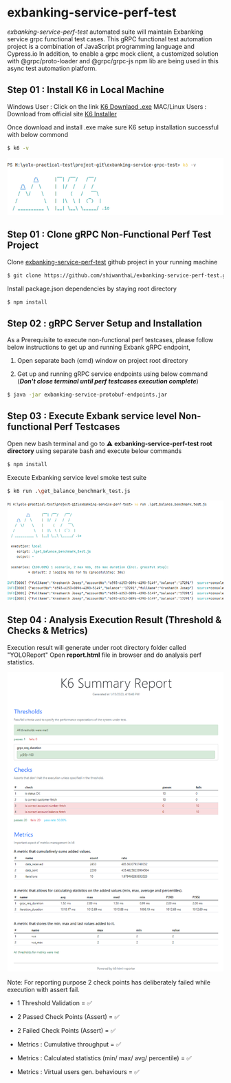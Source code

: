 # exbanking-service-perf-test
*exbanking-service-perf-test* automated suite will maintain Exbanking service grpc functional test cases. This gRPC functional test automation project is a combination of JavaScript programming language and Cypress.io In addition, to enable a grpc mock  client, a customized solution with @grpc/proto-loader and @grpc/grpc-js npm lib are being used in this async test automation platform.

## Step 01 : Install K6 in Local Machine
Windows User : Click on the link [K6 Downlaod .exe](https://dl.k6.io/msi/k6-latest-amd64.msi)
MAC/Linux Users : Download from official site [K6 Installer](https://k6.io/docs/get-started/installation/)

Once download and install .exe make sure K6 setup installation successful with below commond
```bash
$ k6 -v
```
![img.png](bin/k6.png)

## Step 01 : Clone gRPC Non-Functional Perf Test Project
Clone [exbanking-service-perf-test](https://github.com/shiwanthaL/exbanking-service-perf-test) github project in your running machine
```bash
$ git clone https://github.com/shiwanthaL/exbanking-service-perf-test.git
```
Install package.json dependencies by staying root directory
```bash
$ npm install
```
## Step 02 : gRPC Server Setup and Installation
As a Prerequisite to execute non-functional perf testcases, please follow below instructions to get up and running Exbank gRPC endpoint,

1. Open separate bach (cmd) window on project root directory

2. Get up and running gRPC service endpoints using below command (***Don't close terminal until perf testcases execution complete***)
```bash
$ java -jar exbanking-service-protobuf-endpoints.jar
```

## Step 03 : Execute Exbank service level Non-functional Perf Testcases

Open new bash terminal and go to :warning: **exbanking-service-perf-test root directory** using separate bash and execute below commands
```bash
$ npm install
```
Execute Exbanking service level smoke test suite
```bash
$ k6 run .\get_balance_benchmark_test.js
```
![img.png](bin/k6-execute.png)

## Step 04 : Analysis Execution Result (Threshold & Checks & Metrics)
Execution result will generate under root directory folder called "YOLOReport"
Open **report.html** file in browser and do analysis perf statistics.

![img.png](bin/k6-report.png)

Note: For reporting purpose 2 check points has deliberately failed while execution with assert fail.
- 1 Threshold Validation = :white_check_mark:
- 2 Passed Check Points (Assert) = :white_check_mark:
- 2 Failed Check Points (Assert) = :white_check_mark:

- Metrics : Cumulative throughput = :white_check_mark:
- Metrics : Calculated statistics (min/ max/ avg/ percentile) = :white_check_mark:
- Metrics : Virtual users gen. behaviours = :white_check_mark: